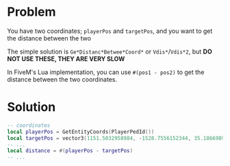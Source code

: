 # Problem
You have two coordinates; `playerPos` and `targetPos`, and you want to get the distance between the two

The simple solution is `Ge*Distanc*Betwee*Coord*` or `Vdis*`/`Vdis*2`, but **DO NOT USE THESE, THEY ARE VERY SLOW**

In FiveM's Lua implementation, you can use `#(pos1 - pos2)` to get the distance between the two coordinates.

# Solution
```lua
-- coordinates
local playerPos = GetEntityCoords(PlayerPedId())
local targetPos = vector3(1151.5032958984, -1528.7556152344, 35.186698913574) -- St. Fiarce Hospital
-- ...
local distance = #(playerPos - targetPos)
-- ...
```

